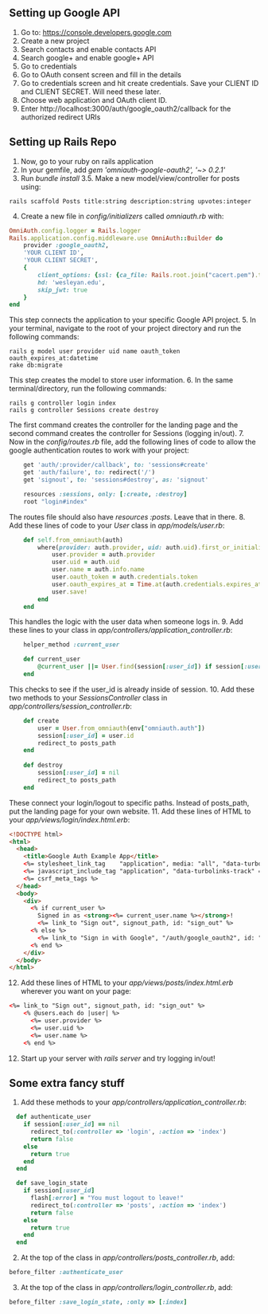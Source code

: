 ## Setting up Google API ##
1. Go to: https://console.developers.google.com
2. Create a new project
3. Search contacts and enable contacts API
4. Search google+ and enable google+ API
5. Go to credentials
6. Go to OAuth consent screen and fill in the details
7. Go to credentials screen and hit create credentials. Save your CLIENT ID and CLIENT SECRET. Will need these later.
8. Choose web application and OAuth client ID. 
9. Enter http://localhost:3000/auth/google_oauth2/callback for the authorized redirect URIs

## Setting up Rails Repo ##
1. Now, go to your ruby on rails application
2. In your gemfile, add *gem 'omniauth-google-oauth2', '~> 0.2.1'*
3. Run *bundle install*
3.5. Make a new model/view/controller for posts using:
```shell
rails scaffold Posts title:string description:string upvotes:integer
```
4. Create a new file in *config/initializers* called *omniauth.rb* with:
```ruby
OmniAuth.config.logger = Rails.logger
Rails.application.config.middleware.use OmniAuth::Builder do
	provider :google_oauth2, 
	'YOUR CLIENT ID', 
	'YOUR CLIENT SECRET', 
	{
		client_options: {ssl: {ca_file: Rails.root.join("cacert.pem").to_s}},
		hd: 'wesleyan.edu',
  		skip_jwt: true	
	}
end
```
This step connects the application to your specific Google API project.
5. In your terminal, navigate to the root of your project directory and run the following commands:
```shell
rails g model user provider uid name oauth_token oauth_expires_at:datetime
rake db:migrate
```
This step creates the model to store user information.
6. In the same terminal/directory, run the following commands:
```shell
rails g controller login index
rails g controller Sessions create destroy
```
The first command creates the controller for the landing page and the second command creates the controller for Sessions (logging in/out).
7. Now in the  *config/routes.rb* file, add the following lines of code to allow the google authentication routes to work with your project:
```ruby
	get 'auth/:provider/callback', to: 'sessions#create'
	get 'auth/failure', to: redirect('/')
	get 'signout', to: 'sessions#destroy', as: 'signout'

	resources :sessions, only: [:create, :destroy]
	root "login#index"
```
The routes file should also have *resources :posts*. Leave that in there.
8. Add these lines of code to your *User* class in *app/models/user.rb*:
```ruby
    def self.from_omniauth(auth)
        where(provider: auth.provider, uid: auth.uid).first_or_initialize.tap do |user|
            user.provider = auth.provider
		    user.uid = auth.uid
		    user.name = auth.info.name
		    user.oauth_token = auth.credentials.token
		    user.oauth_expires_at = Time.at(auth.credentials.expires_at)
		    user.save!
	    end
	end
```
This handles the logic with the user data when someone logs in.
9. Add these lines to your class in *app/controllers/application_controller.rb*:
```ruby
    helper_method :current_user

    def current_user
        @current_user ||= User.find(session[:user_id]) if session[:user_id]
    end
```
This checks to see if the user_id is already inside of session.
10. Add these two methods to your *SessionsController* class in *app/controllers/session_controller.rb*:
```ruby
    def create
        user = User.from_omniauth(env["omniauth.auth"])
        session[:user_id] = user.id
        redirect_to posts_path
    end
  
    def destroy
        session[:user_id] = nil
        redirect_to posts_path
    end
```
These connect your login/logout to specific paths. Instead of posts_path, put the landing page for your own website.
11. Add these lines of HTML to your *app/views/login/index.html.erb*:
```html
<!DOCTYPE html>
<html>
  <head>
    <title>Google Auth Example App</title>
    <%= stylesheet_link_tag    "application", media: "all", "data-turbolinks-track" => true %>
    <%= javascript_include_tag "application", "data-turbolinks-track" => true %>
    <%= csrf_meta_tags %>
  </head>
  <body>
    <div>
      <% if current_user %>
        Signed in as <strong><%= current_user.name %></strong>!
        <%= link_to "Sign out", signout_path, id: "sign_out" %>
      <% else %>
        <%= link_to "Sign in with Google", "/auth/google_oauth2", id: "sign_in" %>
      <% end %>
    </div>
  </body>
</html>
```
12. Add these lines of HTML to your *app/views/posts/index.html.erb* wherever you want on your page:
```html
<%= link_to "Sign out", signout_path, id: "sign_out" %>
    <% @users.each do |user| %>
      <%= user.provider %>
      <%= user.uid %>
      <%= user.name %>
    <% end %>
```
12. Start up your server with *rails server* and try logging in/out!

## Some extra fancy stuff ##
1. Add these methods to your *app/controllers/application_controller.rb*:
```ruby
  def authenticate_user
    if session[:user_id] == nil
      redirect_to(:controller => 'login', :action => 'index')
      return false
    else
      return true	
    end
  end

  def save_login_state
    if session[:user_id]
      flash[:error] = "You must logout to leave!"
      redirect_to(:controller => 'posts', :action => 'index')
      return false
    else
      return true
    end
  end
```
2. At the top of the class in *app/controllers/posts_controller.rb*, add:
```ruby
before_filter :authenticate_user
```
3. At the top of the class in *app/controllers/login_controller.rb*, add:
```ruby
before_filter :save_login_state, :only => [:index]
```
